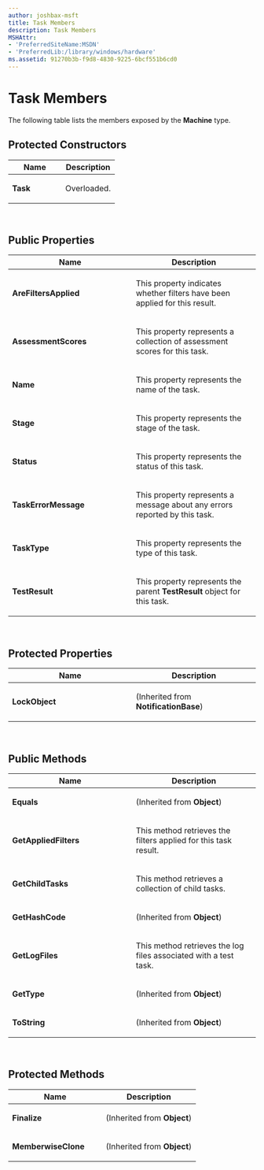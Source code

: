 ```yaml
---
author: joshbax-msft
title: Task Members
description: Task Members
MSHAttr:
- 'PreferredSiteName:MSDN'
- 'PreferredLib:/library/windows/hardware'
ms.assetid: 91270b3b-f9d8-4830-9225-6bcf551b6cd0
---
```


# Task Members


The following table lists the members exposed by the **Machine** type.

## Protected Constructors


<table>
<colgroup>
<col width="50%" />
<col width="50%" />
</colgroup>
<thead>
<tr class="header">
<th>Name</th>
<th>Description</th>
</tr>
</thead>
<tbody>
<tr class="odd">
<td><p><strong>Task</strong></p></td>
<td><p>Overloaded.</p></td>
</tr>
</tbody>
</table>

 

## Public Properties


<table>
<colgroup>
<col width="50%" />
<col width="50%" />
</colgroup>
<thead>
<tr class="header">
<th>Name</th>
<th>Description</th>
</tr>
</thead>
<tbody>
<tr class="odd">
<td><p><strong>AreFiltersApplied</strong></p></td>
<td><p>This property indicates whether filters have been applied for this result.</p></td>
</tr>
<tr class="even">
<td><p><strong>AssessmentScores</strong></p></td>
<td><p>This property represents a collection of assessment scores for this task.</p></td>
</tr>
<tr class="odd">
<td><p><strong>Name</strong></p></td>
<td><p>This property represents the name of the task.</p></td>
</tr>
<tr class="even">
<td><p><strong>Stage</strong></p></td>
<td><p>This property represents the stage of the task.</p></td>
</tr>
<tr class="odd">
<td><p><strong>Status</strong></p></td>
<td><p>This property represents the status of this task.</p></td>
</tr>
<tr class="even">
<td><p><strong>TaskErrorMessage</strong></p></td>
<td><p>This property represents a message about any errors reported by this task.</p></td>
</tr>
<tr class="odd">
<td><p><strong>TaskType</strong></p></td>
<td><p>This property represents the type of this task.</p></td>
</tr>
<tr class="even">
<td><p><strong>TestResult</strong></p></td>
<td><p>This property represents the parent <strong>TestResult</strong> object for this task.</p></td>
</tr>
</tbody>
</table>

 

## Protected Properties


<table>
<colgroup>
<col width="50%" />
<col width="50%" />
</colgroup>
<thead>
<tr class="header">
<th>Name</th>
<th>Description</th>
</tr>
</thead>
<tbody>
<tr class="odd">
<td><p><strong>LockObject</strong></p></td>
<td><p>(Inherited from <strong>NotificationBase</strong>)</p></td>
</tr>
</tbody>
</table>

 

## Public Methods


<table>
<colgroup>
<col width="50%" />
<col width="50%" />
</colgroup>
<thead>
<tr class="header">
<th>Name</th>
<th>Description</th>
</tr>
</thead>
<tbody>
<tr class="odd">
<td><p><strong>Equals</strong></p></td>
<td><p>(Inherited from <strong>Object</strong>)</p></td>
</tr>
<tr class="even">
<td><p><strong>GetAppliedFilters</strong></p></td>
<td><p>This method retrieves the filters applied for this task result.</p></td>
</tr>
<tr class="odd">
<td><p><strong>GetChildTasks</strong></p></td>
<td><p>This method retrieves a collection of child tasks.</p></td>
</tr>
<tr class="even">
<td><p><strong>GetHashCode</strong></p></td>
<td><p>(Inherited from <strong>Object</strong>)</p></td>
</tr>
<tr class="odd">
<td><p><strong>GetLogFiles</strong></p></td>
<td><p>This method retrieves the log files associated with a test task.</p></td>
</tr>
<tr class="even">
<td><p><strong>GetType</strong></p></td>
<td><p>(Inherited from <strong>Object</strong>)</p></td>
</tr>
<tr class="odd">
<td><p><strong>ToString</strong></p></td>
<td><p>(Inherited from <strong>Object</strong>)</p></td>
</tr>
</tbody>
</table>

 

## Protected Methods


<table>
<colgroup>
<col width="50%" />
<col width="50%" />
</colgroup>
<thead>
<tr class="header">
<th>Name</th>
<th>Description</th>
</tr>
</thead>
<tbody>
<tr class="odd">
<td><p><strong>Finalize</strong></p></td>
<td><p>(Inherited from <strong>Object</strong>)</p></td>
</tr>
<tr class="even">
<td><p><strong>MemberwiseClone</strong></p></td>
<td><p>(Inherited from <strong>Object</strong>)</p></td>
</tr>
</tbody>
</table>

 

 

 







